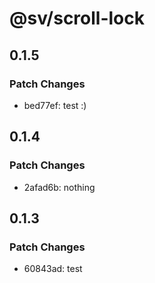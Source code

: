 # @sv/scroll-lock

## 0.1.5

### Patch Changes

- bed77ef: test :)

## 0.1.4

### Patch Changes

- 2afad6b: nothing

## 0.1.3

### Patch Changes

- 60843ad: test
